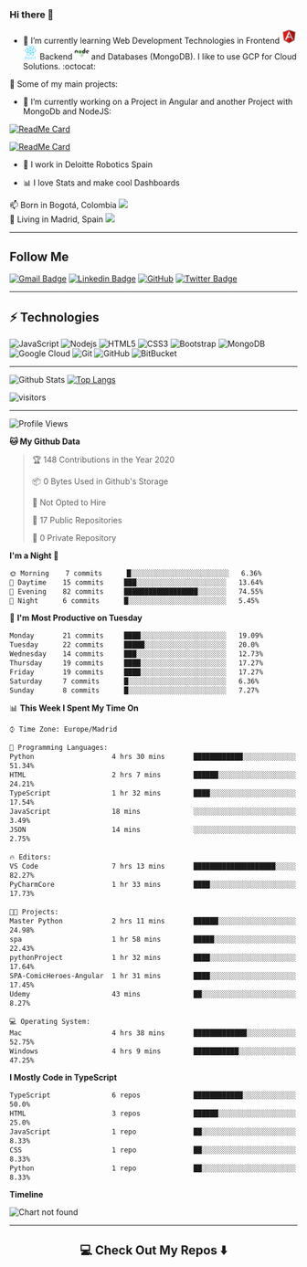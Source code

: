 ### Hi there 👋

- 🌱 I’m currently learning Web Development Technologies in Frontend <img src="https://raw.githubusercontent.com/devicons/devicon/master/icons/angularjs/angularjs-original.svg" alt="angular-js" width="25" height="25" />  <img src="https://raw.githubusercontent.com/devicons/devicon/master/icons/react/react-original-wordmark.svg" alt="react" width="25" height="25" /> Backend <img src="https://raw.githubusercontent.com/devicons/devicon/master/icons/nodejs/nodejs-original-wordmark.svg" alt="nodejs" width="25" height="25" />
 and Databases (MongoDB). I like to use GCP for Cloud Solutions. :octocat:

🚀 Some of my main projects:

- 🔭 I’m currently working on a Project in Angular and another Project with MongoDb and NodeJS:

[![ReadMe Card](https://github-readme-stats.vercel.app/api/pin/?username=minoveaz&repo=angular-web-portfolio)](https://github.com/minoveaz/angular-web-portfolio)

[![ReadMe Card](https://github-readme-stats.vercel.app/api/pin/?username=minoveaz&repo=node-app)](https://github.com/minoveaz/node-app)


-  🤖 I work in Deloitte Robotics Spain

- :bar_chart: I love Stats and make cool Dashboards

<p> 
📫  Born in Bogotá, Colombia <img src="https://image.flaticon.com/icons/svg/197/197575.svg" width="13"/>
<br>
📌  Living in Madrid, Spain <img src="https://image.flaticon.com/icons/svg/197/197593.svg" width="13"/>
</p>

<hr>

## Follow Me


[![Gmail Badge](https://img.shields.io/badge/-ing.miller.vega@gmail.com-c14438?style=flat-square&logo=Gmail&logoColor=white&link=mailto:ing.miller.vega@gmail.com)](mailto:ing.miller.vega@gmail.com)
[![Linkedin Badge](https://img.shields.io/badge/-minoveaz-blue?style=flat-square&logo=Linkedin&logoColor=white&link=https://www.linkedin.com/in/minoveaz/)](https://www.linkedin.com/in/minoveaz/)
[![GitHub](https://img.shields.io/badge/-GitHub-181717?style=flat-square&logo=github&logoColor=white&link=https://github.com/minoveaz)](https://github.com/minoveaz)
[![Twitter Badge](https://img.shields.io/badge/-@minoveaz-00acee?style=flat&logo=Twitter&logoColor=white)](https://twitter.com/intent/follow?screen_name=minoveaz "Follow on Twitter")

<hr>

## ⚡ Technologies

![JavaScript](https://img.shields.io/badge/-JavaScript-black?style=flat-square&logo=javascript)
![Nodejs](https://img.shields.io/badge/-Nodejs-black?style=flat-square&logo=Node.js)
![HTML5](https://img.shields.io/badge/-HTML5-E34F26?style=flat-square&logo=html5&logoColor=white)
![CSS3](https://img.shields.io/badge/-CSS3-1572B6?style=flat-square&logo=css3)
![Bootstrap](https://img.shields.io/badge/-Bootstrap-563D7C?style=flat-square&logo=bootstrap)
![MongoDB](https://img.shields.io/badge/-MongoDB-black?style=flat-square&logo=mongodb)
![Google Cloud](https://img.shields.io/badge/Google%20Cloud-black?style=flat-square&logo=google-cloud)
![Git](https://img.shields.io/badge/-Git-black?style=flat-square&logo=git)
![GitHub](https://img.shields.io/badge/-GitHub-181717?style=flat-square&logo=github)
![BitBucket](https://img.shields.io/badge/-BitBucket-darkblue?style=flat-square&logo=bitbucket)

<hr>

![Github Stats](https://github-readme-stats.vercel.app/api?username=minoveaz&count_private=true&show_icons=true)
[![Top Langs](https://github-readme-stats.vercel.app/api/top-langs/?username=minoveaz&layout=compact)](https://github.com/anuraghazra/github-readme-stats)

![visitors](https://visitor-badge.glitch.me/badge?page_id=minoveaz)

<hr>

<!--START_SECTION:waka-->
![Profile Views](http://img.shields.io/badge/Profile%20Views-160-blue)

**🐱 My Github Data** 

> 🏆 148 Contributions in the Year 2020
 > 
> 📦 0 Bytes Used in Github's Storage 
 > 
> 🚫 Not Opted to Hire
 > 
> 📜 17 Public Repositories
 > 
> 🔑 0 Private Repository 
 > 
**I'm a Night 🦉** 

```text
🌞 Morning    7 commits      █░░░░░░░░░░░░░░░░░░░░░░░░   6.36% 
🌆 Daytime    15 commits     ███░░░░░░░░░░░░░░░░░░░░░░   13.64% 
🌃 Evening    82 commits     ██████████████████░░░░░░░   74.55% 
🌙 Night      6 commits      █░░░░░░░░░░░░░░░░░░░░░░░░   5.45%

```
📅 **I'm Most Productive on Tuesday** 

```text
Monday       21 commits     ████░░░░░░░░░░░░░░░░░░░░░   19.09% 
Tuesday      22 commits     █████░░░░░░░░░░░░░░░░░░░░   20.0% 
Wednesday    14 commits     ███░░░░░░░░░░░░░░░░░░░░░░   12.73% 
Thursday     19 commits     ████░░░░░░░░░░░░░░░░░░░░░   17.27% 
Friday       19 commits     ████░░░░░░░░░░░░░░░░░░░░░   17.27% 
Saturday     7 commits      █░░░░░░░░░░░░░░░░░░░░░░░░   6.36% 
Sunday       8 commits      █░░░░░░░░░░░░░░░░░░░░░░░░   7.27%

```


📊 **This Week I Spent My Time On** 

```text
⌚︎ Time Zone: Europe/Madrid

💬 Programming Languages: 
Python                   4 hrs 30 mins       ████████████░░░░░░░░░░░░░   51.34% 
HTML                     2 hrs 7 mins        ██████░░░░░░░░░░░░░░░░░░░   24.21% 
TypeScript               1 hr 32 mins        ████░░░░░░░░░░░░░░░░░░░░░   17.54% 
JavaScript               18 mins             ░░░░░░░░░░░░░░░░░░░░░░░░░   3.49% 
JSON                     14 mins             ░░░░░░░░░░░░░░░░░░░░░░░░░   2.75%

🔥 Editors: 
VS Code                  7 hrs 13 mins       ████████████████████░░░░░   82.27% 
PyCharmCore              1 hr 33 mins        ████░░░░░░░░░░░░░░░░░░░░░   17.73%

🐱‍💻 Projects: 
Master Python            2 hrs 11 mins       ██████░░░░░░░░░░░░░░░░░░░   24.98% 
spa                      1 hr 58 mins        █████░░░░░░░░░░░░░░░░░░░░   22.43% 
pythonProject            1 hr 32 mins        ████░░░░░░░░░░░░░░░░░░░░░   17.64% 
SPA-ComicHeroes-Angular  1 hr 31 mins        ████░░░░░░░░░░░░░░░░░░░░░   17.45% 
Udemy                    43 mins             ██░░░░░░░░░░░░░░░░░░░░░░░   8.27%

💻 Operating System: 
Mac                      4 hrs 38 mins       █████████████░░░░░░░░░░░░   52.75% 
Windows                  4 hrs 9 mins        ███████████░░░░░░░░░░░░░░   47.25%

```

**I Mostly Code in TypeScript** 

```text
TypeScript               6 repos             ████████████░░░░░░░░░░░░░   50.0% 
HTML                     3 repos             ██████░░░░░░░░░░░░░░░░░░░   25.0% 
JavaScript               1 repo              ██░░░░░░░░░░░░░░░░░░░░░░░   8.33% 
CSS                      1 repo              ██░░░░░░░░░░░░░░░░░░░░░░░   8.33% 
Python                   1 repo              ██░░░░░░░░░░░░░░░░░░░░░░░   8.33%

```


**Timeline**

![Chart not found](https://github.com/minoveaz/minoveaz/blob/master/charts/bar_graph.png) 


<!--END_SECTION:waka-->

<hr>

<h2  align="center">💻 Check Out My Repos ⬇️ </h2>

<!--
**minoveaz/minoveaz** is a ✨ _special_ ✨ repository because its `README.md` (this file) appears on your GitHub profile.

Here are some ideas to get you started:

- 🔭 I’m currently working on ...

- 👯 I’m looking to collaborate on ...
- 🤔 I’m looking for help with ...
- 💬 Ask me about ...
- 📫 How to reach me: ...
- 😄 Pronouns: ...
- ⚡ Fun fact: ...
-->
